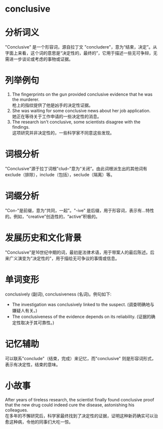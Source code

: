 # conclusive

# 分析词义

  

"Conclusive" 是一个形容词，源自拉丁文 "concludere"，意为“结束，决定”。从字面上来看，这个词的意思是“决定性的，最终的”，它用于描述一些无可争辩，无需进一步谈论或考虑的事物或证据。

  

# 列举例句

  

1.  The fingerprints on the gun provided conclusive evidence that he was the murderer.  
    枪上的指纹提供了他是凶手的决定性证据。
2.  She was waiting for some conclusive news about her job application.  
    她正在等待关于工作申请的一些决定性的消息。
3.  The research isn't conclusive, some scientists disagree with the findings.  
    这项研究并非决定性的，一些科学家不同意这些发现。

  

# 词根分析

  

"Conclusive"源于拉丁词根"clud–"意为“关闭”。由此词根派生出的其他词有exclude（排除），include（包括），seclude（隔离）等。

  

# 词缀分析

  

"Con-"是前缀，意为“共同，一起”。"-ive" 是后缀，用于形容词，表示有...特性的。例如，“creative”创造性的，“active”积极的。

  

# 发展历史和文化背景

  

"Conclusive"是16世纪中期的词，最初是法律术语，用于带案人的最后陈述。后来广义演变为"决定性的"，用于描绘无可争议的事情或信息。

  

# 单词变形

  

conclusively (副词), conclusiveness (名词)。例句如下:

  

*   The investigation was conclusively linked to the suspect. (调查明确地与嫌疑人有关。)
*   The conclusiveness of the evidence depends on its reliability. (证据的确定性取决于其可靠性。)

  

# 记忆辅助

  

可以联系"conclude"（结束，完成）来记忆，而"conclusive" 则是形容词形式，表示有决定性，结束的意味。

  

# 小故事

  

After years of tireless research, the scientist finally found conclusive proof that the new drug could indeed cure the disease, astonishing his colleagues.  
在多年的不懈研究后，科学家最终找到了决定性的证据，证明这种新药确实可以治愈这种病，令他的同事们大吃一惊。
